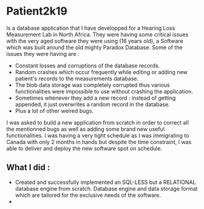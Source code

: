 # Patient2k19 


Is a database application that I have developped for a Hearing Loss Measurement Lab in North Africa. They were having some critical issues with the very aged software they were using (16 years old), a Software which was built around the old mighty Paradox Database. Some of the issues they were having are :

- Constant losses and corruptions of the database records.
- Random crashes which occur frequently while editing or adding new patient's records to the measurements database.
- The blob data storage was completely corrupted thus various functionalities were impossible to use without crashing the application.
- Sometimes whenever they add a new record : instead of getting appended, it just overwrites a random record in the database.
- Plus a lot of other weired bugs.

I was asked to build a new application from scratch in order to correct all the mentionned bugs as well as adding some brand new useful functionalities. I was having a very tight schedule as I was immigrating to Canada with only 2 months in hands but despite the time constraint, I was able to deliver and deploy the new software spot on schedule.

## What I did :

- Created and successfully implemented an SQL-LESS but a RELATIONAL database engine from scratch. Database engine and data storage format which are tailored for the exclusive needs of the software.
-



